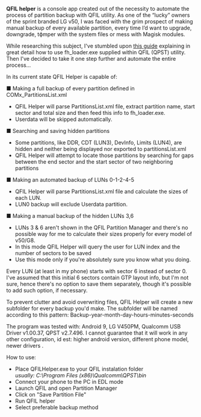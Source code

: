 <b>QFIL helper</b> is a console app created out of the necessity to automate the process of partition backup with QFIL utility.  As one of the “lucky” owners of the sprint branded LG v50, I was faced with the grim prospect of making manual backup of every available partition, every time I’d want to upgrade, downgrade, tфmper with the system files or mess with Magisk modules. 

While researching this subject, I've stumbled upon [this guide](https://forum.xda-developers.com/t/tutorial-full-flash-backup-and-restore.4362809/) explaining in great detail how to use fh_loader.exe supplied within QFIL (QPST) utility. Then I've decided to take it one step further and automate the entire process…

In its current state QFIL Helper is capable of:

■ Making a full backup of every partition defined in COMx_PartitionsList.xml
<ul>
<li>	QFIL Helper will parse PartitionsList.xml file, extract partition name, start sector and total size and then feed this info to fh_loader.exe. </li>
<li>	Userdata will be skipped automatically. </li>
</ul>

■ Searching and saving hidden partitions
<ul>
<li>	Some partitions, like DDR, CDT  (LUN3), DevInfo, Limits (LUN4),  are hidden and neither being displayed nor exported to partitionsList.xml</li>
<li>		QFIL Helper will attempt to locate those partitions by searching for gaps between the end sector and the start sector of two neighboring partitions</li>
</ul>

■ Making an automated backup of LUNs 0-1-2-4-5
<ul>
<li>QFIL Helper will parse PartitionsList.xml file and calculate the sizes of each LUN.</li>
<li>LUN0 backup will exclude Userdata partition.</li>
</ul>

■ Making a manual backup of the hidden LUNs 3,6
<ul>
<li>LUNs 3 & 6 aren't shown in the QFIL Partition Manager and there's no possible way for me to calculate their sizes properly for every model of v50/G8.</li>
<li>In this mode QFIL Helper will query the user for LUN index and the number of sectors to be saved</li>
<li>Use this mode only if you're absolutely sure you know what you doing.</li>
</ul>

Every LUN (at least in my phone) starts with sector 6 instead of sector 0. I've assumed that this initial 6 sectors contain GTP layout info, but I'm not sure, hence there's no option to save them separately, though it's possible to add such option, if necessary.

To prevent clutter and avoid overwriting files, QFIL Helper will create a new subfolder for every backup you'd make. The subfolder will be named according to this pattern: 
Backup-year-month-day-hours-minutes-seconds

The program was tested with: Android 9, LG V450PM, Qualcomm USB Driver v1.00.37, QPST v2.7.496. I cannot guarantee that it will work in any other configuration, id est: higher android version, different phone model, newer drivers .

How to use:
<ul>
<li>Place QFILHelper.exe to your QFIL instalation folder</li>
<i> usually: C:\Program Files (x86)\Qualcomm\QPST\bin </i>
<li>Connect your phone to the PC in EDL mode</li>
<li>Launch QFIL and open Partition Manager</li>
<li>Click on "Save Partition File"</li>
<li>Run QFIL helper</li>
<li>Select preferable backup method</li>
</ul>
